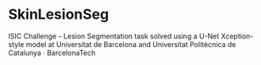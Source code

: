 # SkinLesionSeg
ISIC Challenge - Lesion Segmentation task solved using a U-Net Xception-style model at Universitat de Barcelona and Universitat Politècnica de Catalunya · BarcelonaTech
